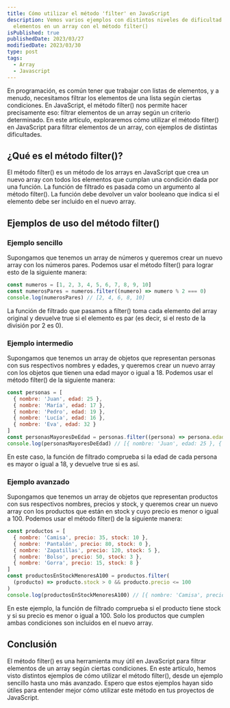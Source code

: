 ```yaml
---
title: Cómo utilizar el método 'filter' en JavaScript
description: Vemos varios ejemplos con distintos niveles de dificultad a la hora de filtrar
  elementos en un array con el método filter()
isPublished: true
publishedDate: 2023/03/27
modifiedDate: 2023/03/30
type: post
tags:
  - Array
  - Javascript
---
```


En programación, es común tener que trabajar con listas de elementos, y a menudo, necesitamos filtrar los elementos de una lista según ciertas condiciones. En JavaScript, el método filter() nos permite hacer precisamente eso: filtrar elementos de un array según un criterio determinado. En este artículo, exploraremos cómo utilizar el método filter() en JavaScript para filtrar elementos de un array, con ejemplos de distintas dificultades.

## ¿Qué es el método filter()?

El método filter() es un método de los arrays en JavaScript que crea un nuevo array con todos los elementos que cumplan una condición dada por una función. La función de filtrado es pasada como un argumento al método filter(). La función debe devolver un valor booleano que indica si el elemento debe ser incluido en el nuevo array.

## Ejemplos de uso del método filter()

### Ejemplo sencillo

Supongamos que tenemos un array de números y queremos crear un nuevo array con los números pares. Podemos usar el método filter() para lograr esto de la siguiente manera:

```javascript
const numeros = [1, 2, 3, 4, 5, 6, 7, 8, 9, 10]
const numerosPares = numeros.filter((numero) => numero % 2 === 0)
console.log(numerosPares) // [2, 4, 6, 8, 10]
```

La función de filtrado que pasamos a filter() toma cada elemento del array original y devuelve true si el elemento es par (es decir, si el resto de la división por 2 es 0).

### Ejemplo intermedio

Supongamos que tenemos un array de objetos que representan personas con sus respectivos nombres y edades, y queremos crear un nuevo array con los objetos que tienen una edad mayor o igual a 18. Podemos usar el método filter() de la siguiente manera:

```javascript
const personas = [
  { nombre: 'Juan', edad: 25 },
  { nombre: 'María', edad: 17 },
  { nombre: 'Pedro', edad: 19 },
  { nombre: 'Lucía', edad: 16 },
  { nombre: 'Eva', edad: 32 }
]
const personasMayoresDeEdad = personas.filter((persona) => persona.edad >= 18)
console.log(personasMayoresDeEdad) // [{ nombre: 'Juan', edad: 25 }, { nombre: 'Pedro', edad: 19 }, { nombre: 'Eva', edad: 32 }]
```

En este caso, la función de filtrado comprueba si la edad de cada persona es mayor o igual a 18, y devuelve true si es así.

### Ejemplo avanzado

Supongamos que tenemos un array de objetos que representan productos con sus respectivos nombres, precios y stock, y queremos crear un nuevo array con los productos que están en stock y cuyo precio es menor o igual a 100. Podemos usar el método filter() de la siguiente manera:

```javascript
const productos = [
  { nombre: 'Camisa', precio: 35, stock: 10 },
  { nombre: 'Pantalón', precio: 80, stock: 0 },
  { nombre: 'Zapatillas', precio: 120, stock: 5 },
  { nombre: 'Bolso', precio: 50, stock: 3 },
  { nombre: 'Gorra', precio: 15, stock: 8 }
]
const productosEnStockMenoresA100 = productos.filter(
  (producto) => producto.stock > 0 && producto.precio <= 100
)
console.log(productosEnStockMenoresA100) // [{ nombre: 'Camisa', precio: 35, stock: 10 }, { nombre: 'Bolso', precio: 50, stock: 3 }, { nombre: 'Gorra', precio: 15, stock: 8 }]
```

En este ejemplo, la función de filtrado comprueba si el producto tiene stock y si su precio es menor o igual a 100. Solo los productos que cumplen ambas condiciones son incluidos en el nuevo array.

## Conclusión

El método filter() es una herramienta muy útil en JavaScript para filtrar elementos de un array según ciertas condiciones. En este artículo, hemos visto distintos ejemplos de cómo utilizar el método filter(), desde un ejemplo sencillo hasta uno más avanzado. Espero que estos ejemplos hayan sido útiles para entender mejor cómo utilizar este método en tus proyectos de JavaScript.
